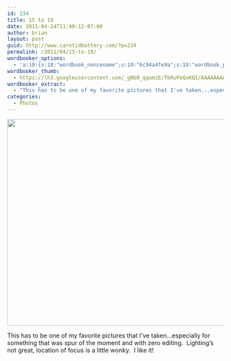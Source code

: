 ```yaml
---
id: 234
title: 15 to 19
date: 2011-04-24T11:49:12-07:00
author: brian
layout: post
guid: http://www.carotidbattery.com/?p=234
permalink: /2011/04/15-to-19/
wordbooker_options:
  - 'a:10:{s:18:"wordbook_noncename";s:10:"6c94a4fe9a";s:18:"wordbook_page_post";s:4:"-100";s:18:"wordbook_orandpage";s:1:"2";s:23:"wordbook_default_author";s:1:"2";s:23:"wordbook_extract_length";s:3:"256";s:19:"wordbook_actionlink";s:3:"300";s:26:"wordbooker_publish_default";s:2:"on";s:18:"wordbook_attribute";s:31:"Posted a new post on their blog";s:29:"wordbooker_status_update_text";s:35:": New blog post :  %title% - %link%";s:20:"wordbook_comment_get";s:2:"on";}'
wordbooker_thumb:
  - https://lh3.googleusercontent.com/_gNb0_qqamzE/TbRuPeQxKQI/AAAAAAAAJZ4/kmg30SS6Ayc/s800/IMG_8556.JPG
wordbooker_extract:
  - "This has to be one of my favorite pictures that I've taken...especially for something that was spur of the moment and with zero editing.  Lighting's not great, location of focus is a little wonky.  I like it!"
categories:
  - Photos
---
```

<img class="alignnone" title="15 to 19" src="https://i2.wp.com/lh3.googleusercontent.com/_gNb0_qqamzE/TbRuPeQxKQI/AAAAAAAAJZ4/kmg30SS6Ayc/s800/IMG_8556.JPG?resize=640%2C480&#038;ssl=1" alt="" width="640" height="480" data-recalc-dims="1" />

This has to be one of my favorite pictures that I&#8217;ve taken&#8230;especially for something that was spur of the moment and with zero editing.  Lighting&#8217;s not great, location of focus is a little wonky.  I like it!